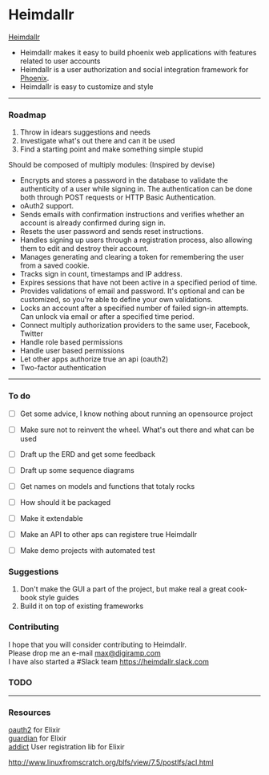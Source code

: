 # Heimdallr
[Heimdallr](https://en.wikipedia.org/wiki/Heimdallr "Heimdallr")
* Heimdallr makes it easy to build phoenix web applications with features related to user accounts
* Heimdallr is a user authorization and social integration framework for [Phoenix](http://phoenixframework.org "Phoenix").
* Heimdallr is easy to customize and style


---
### Roadmap

1. Throw in idears suggestions and needs
2. Investigate what's out there and can it be used
3. Find a starting point and make something simple stupid


Should be composed of multiply modules: (Inspired by devise)


* Encrypts and stores a password in the database to validate the authenticity of a user while signing in. The authentication can be done both through POST requests or HTTP Basic Authentication.
* oAuth2  support.
* Sends emails with confirmation instructions and verifies whether an account is already confirmed during sign in.
* Resets the user password and sends reset instructions.
* Handles signing up users through a registration process, also allowing them to edit and destroy their account.
* Manages generating and clearing a token for remembering the user from a saved cookie.
* Tracks sign in count, timestamps and IP address.
* Expires sessions that have not been active in a specified period of time.
* Provides validations of email and password. It's optional and can be customized, so you're able to define your own validations.
* Locks an account after a specified number of failed sign-in attempts. Can unlock via email or after a specified time period.
* Connect multiply authorization providers to the same user, Facebook, Twitter 
* Handle role based permissions
* Handle user based permissions 
* Let other apps authorize true an api (oauth2)
* Two-factor authentication

---
### To do

- [ ] Get some advice, I know nothing about running an opensource project
- [ ] Make sure not to reinvent the wheel. What's out there and what can be used
- [ ] Draft up the ERD and get some feedback
- [ ] Draft up some sequence diagrams
- [ ] Get names on models and functions that totaly rocks
- [ ] How should it be packaged
- [ ] Make it extendable
- [ ] Make an API to other aps can registere true Heimdallr
- [ ] Make demo projects with automated test


### Suggestions
1. Don't make the GUI a part of the project, but make real a great cook-book style guides
2. Build it on top of existing frameworks



### Contributing

I hope that you will consider contributing to Heimdallr.  
Please drop me an e-mail max@digiramp.com  
I have also started a #Slack team https://heimdallr.slack.com

### TODO




---
### Resources
[oauth2](https://github.com/scrogson/oauth2 "oauth2") for Elixir  
[guardian](https://github.com/hassox/guardian "guardian") for Elixir   
[addict](https://github.com/trenpixster/addict "addict") User registration lib for Elixir   

http://www.linuxfromscratch.org/blfs/view/7.5/postlfs/acl.html





